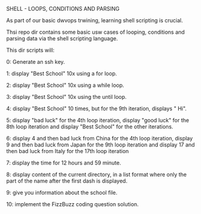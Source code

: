 SHELL - LOOPS, CONDITIONS AND PARSING

As part of our basic dwvops trwining, learning shell scripting is crucial.

Thsi repo dir contains some basic usw cases of looping, conditions and parsing
data via the shell scripting language.


This dir scripts will:

0: Generate an ssh key.

1: display "Best School" 10x using a for loop.

2: display "Best School" 10x using a while loop.

3: display "Best School" 10x using the until loop.

4: display "Best School" 10 times, but for the 9th iteration, displays " Hi".

5: display "bad luck" for the 4th loop iteration, display "good luck" for the 8th
loop iteration and display "Best School" for the other iterations.

6: display 4 and then bad luck from China for the 4th loop iteration,
display 9 and then bad luck from Japan for the 9th loop iteration and
display 17 and then bad luck from Italy for the 17th loop iteration

7: display the time for 12 hours and 59 minute.

8: display content of the current directory, in a list format where only the
part of the name after the first dash is displayed.

9: give you information about the school file.

10: implement the FizzBuzz coding question solution.
